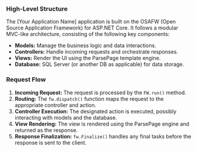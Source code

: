 ### High-Level Structure
The [Your Application Name] application is built on the OSAFW (Open Source Application Framework) for ASP.NET Core. It follows a modular MVC-like architecture, consisting of the following key components:

- **Models:** Manage the business logic and data interactions.
- **Controllers:** Handle incoming requests and orchestrate responses.
- **Views:** Render the UI using the ParsePage template engine.
- **Database:** SQL Server (or another DB as applicable) for data storage.

### Request Flow
1. **Incoming Request:** The request is processed by the `FW.run()` method.
2. **Routing:** The `fw.dispatch()` function maps the request to the appropriate controller and action.
3. **Controller Execution:** The designated action is executed, possibly interacting with models and the database.
4. **View Rendering:** The view is rendered using the ParsePage engine and returned as the response.
5. **Response Finalization:** `fw.Finalize()` handles any final tasks before the response is sent to the client.
